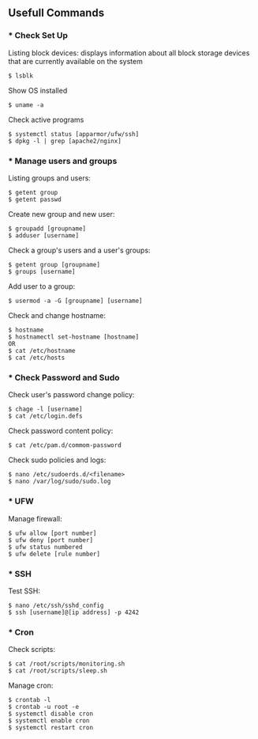 <h2>
 Usefull Commands
</h2>

<h3>
 * Check Set Up
</h3>

Listing block devices: displays information about all block storage devices that are currently available on the system
```
$ lsblk
```
Show OS installed
```
$ uname -a
```
Check active programs
```
$ systemctl status [apparmor/ufw/ssh]
$ dpkg -l | grep [apache2/nginx]
```

<h3>
 * Manage users and groups
</h3>

Listing groups and users:
```
$ getent group
$ getent passwd
```
Create new group and new user:
```
$ groupadd [groupname]
$ adduser [username]
```
Check a group's users and a user's groups:
```
$ getent group [groupname]
$ groups [username]
```
Add user to a group:
```
$ usermod -a -G [groupname] [username]
```
Check and change hostname:
```
$ hostname
$ hostnamectl set-hostname [hostname]
OR
$ cat /etc/hostname
$ cat /etc/hosts
```

<h3>
 * Check Password and Sudo
</h3>

Check user's password change policy:
```
$ chage -l [username]
$ cat /etc/login.defs
```
Check password content policy:
```
$ cat /etc/pam.d/commom-password
```
Check sudo policies and logs:
```
$ nano /etc/sudoerds.d/<filename>
$ nano /var/log/sudo/sudo.log
```

<h3>
 * UFW
</h3>

Manage firewall:
```
$ ufw allow [port number]
$ ufw deny [port number]
$ ufw status numbered
$ ufw delete [rule number]
```

<h3>
 * SSH
</h3>

Test SSH:
```
$ nano /etc/ssh/sshd_config
$ ssh [username]@[ip address] -p 4242
```

<h3>
 * Cron
</h3>

Check scripts:
```
$ cat /root/scripts/monitoring.sh
$ cat /root/scripts/sleep.sh
```
Manage cron:
```
$ crontab -l
$ crontab -u root -e
$ systemctl disable cron
$ systemctl enable cron
$ systemctl restart cron
```

